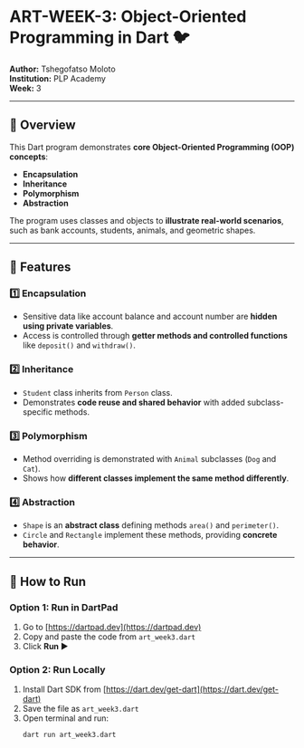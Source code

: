 # ART-WEEK-3: Object-Oriented Programming in Dart 🐦

**Author:** Tshegofatso Moloto  
**Institution:** PLP Academy  
**Week:** 3  

---

## 📌 Overview
This Dart program demonstrates **core Object-Oriented Programming (OOP) concepts**:

- **Encapsulation**  
- **Inheritance**  
- **Polymorphism**  
- **Abstraction**  

The program uses classes and objects to **illustrate real-world scenarios**, such as bank accounts, students, animals, and geometric shapes.

---

## 🧩 Features

### 1️⃣ Encapsulation
- Sensitive data like account balance and account number are **hidden using private variables**.  
- Access is controlled through **getter methods and controlled functions** like `deposit()` and `withdraw()`.  

### 2️⃣ Inheritance
- `Student` class inherits from `Person` class.  
- Demonstrates **code reuse and shared behavior** with added subclass-specific methods.  

### 3️⃣ Polymorphism
- Method overriding is demonstrated with `Animal` subclasses (`Dog` and `Cat`).  
- Shows how **different classes implement the same method differently**.  

### 4️⃣ Abstraction
- `Shape` is an **abstract class** defining methods `area()` and `perimeter()`.  
- `Circle` and `Rectangle` implement these methods, providing **concrete behavior**.  

---

## 📝 How to Run

### Option 1: Run in DartPad
1. Go to [https://dartpad.dev](https://dartpad.dev)  
2. Copy and paste the code from `art_week3.dart`  
3. Click **Run ▶️**  

### Option 2: Run Locally
1. Install Dart SDK from [https://dart.dev/get-dart](https://dart.dev/get-dart)  
2. Save the file as `art_week3.dart`  
3. Open terminal and run:  
   ```bash
   dart run art_week3.dart

